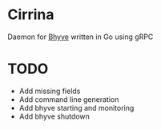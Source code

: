 # Cirrina

Daemon for [Bhyve](https://wiki.freebsd.org/bhyve) written in Go using gRPC

# TODO

* Add missing fields
* Add command line generation
* Add bhyve starting and monitoring
* Add bhyve shutdown